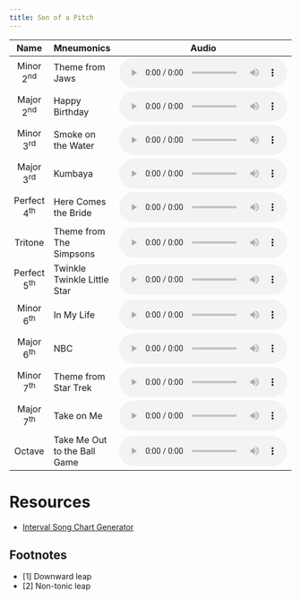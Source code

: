 ```yaml
---
title: Son of a Pitch
---
```




| Name | Mneumonics | Audio |
| :-: | :-- | --- |
| Minor 2<sup>nd</sup> | Theme from Jaws  | <audio controls src="audio/jaws.mp3"></audio> |
| Major 2<sup>nd</sup> | Happy Birthday | <audio controls src="audio/happy-birthday.mp3"></audio> |
| Minor 3<sup>rd</sup> | Smoke on the Water | <audio controls src="audio/smoke-on-the-water.mp3"></audio> |
| Major 3<sup>rd</sup> | Kumbaya | <audio controls src="audio/kumbaya.mp3"></audio> |
| Perfect 4<sup>th</sup> | Here Comes the Bride | <audio controls src="audio/here-comes-the-bride.mp3"></audio> |
| Tritone |Theme from The Simpsons | <audio controls src="audio/the-simpsons.mp3"></audio> |
| Perfect 5<sup>th</sup> | Twinkle Twinkle Little Star | <audio controls src="audio/twinkle-twinkle-little-star.mp3"></audio> |
| Minor 6<sup>th</sup> | In My Life | <audio controls src="audio/in-my-life.mp3"></audio> |
| Major 6<sup>th</sup> | NBC | <audio controls src="audio/nbc.mp3"></audio> |
| Minor 7<sup>th</sup> | Theme from Star Trek | <audio controls src="audio/star-trek.mp3"></audio> |
| Major 7<sup>th</sup> | Take on Me | <audio controls src="audio/take-on-me.mp3"></audio>|
| Octave | Take Me Out to the Ball Game | <audio controls src="audio/take-me-out-to-the-ball-game.mp3"></audio> |

# Resources
* [Interval Song Chart Generator](https://www.earmaster.com/products/free-tools/interval-song-chart-generator.html)

## Footnotes
* [1] Downward leap
* [2] Non-tonic leap